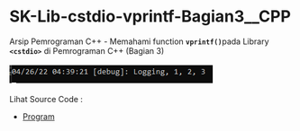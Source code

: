 # SK-Lib-cstdio-vprintf-Bagian3__CPP
Arsip Pemrograman C++ - Memahami function <code><b>vprintf()</b></code>pada Library <code><b>&lt;cstdio></b></code> di Pemrograman C++ (Bagian 3)<br><br>
<img src="https://github.com/RizkyKhapidsyah/SK-Lib-cstdio-vprintf-Bagian3__CPP/blob/master/SK-Lib-cstdio-vprintf-Bagian3__CPP/x64/result/001.PNG"><br><br>
Lihat Source Code : <br>
- <a href="https://github.com/RizkyKhapidsyah/SK-Lib-cstdio-vprintf-Bagian3__CPP/blob/master/SK-Lib-cstdio-vprintf-Bagian3__CPP/Source.cpp">Program</a>
